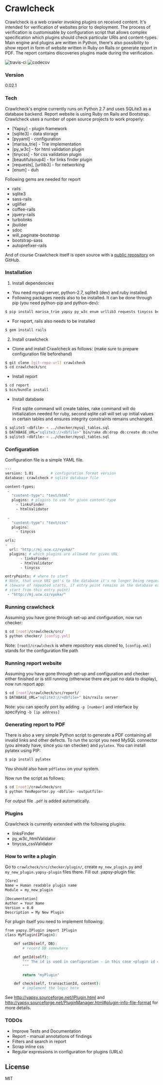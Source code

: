 # Crawlcheck

Crawlcheck is a web crawler invoking plugins on received content. It's intended for verification of websites prior to deployment. The process of verification is customisable by configuration script that allows complex specification which plugins should check particular URIs and content-types. Main engine and plugins are written in Python, there's also possibility to show report in form of website written in Ruby on Rails or generate report in PDF. The report contains discoveries plugins made during the verification.

![travis-ci](https://api.travis-ci.org/eghuro/crawlcheck.svg?branch=QA) ![codecov](https://img.shields.io/codecov/c/github/eghuro/crawlcheck/QA.svg)

### Version
0.02.1

### Tech

Crawlcheck's engine currently runs on Python 2.7 and uses SQLite3 as a database backend. Report website is using Ruby on Rails and Bootstrap.
Crawlcheck uses a number of open source projects to work properly:
* [Yapsy] - plugin framework
* [sqlite3] - data storage
* [pyyaml] - configuration 
* [marisa_trie] - Trie implementation
* [py_w3c] - for html validation plugin
* [tinycss] - for css validation plugin
* [beautifulsoup4] - for links finder plugin
* [requests], [urllib3] - for networking
* [enum] - duh

Following gems are needed for report
* rails
* sqlite3
* sass-rails
* uglifier
* coffee-rails
* jquery-rails
* turbolinks
* jbuilder
* sdoc
* will_paginate-bootstrap
* bootstrap-sass
* autoprefixer-rails


And of course Crawlcheck itself is open source with a [public repository](https://github.com/eghuro/crawlcheck) on GitHub.

### Installation

1) Install dependencies
* You need mysql-server, python-2.7, sqlite3 (dev) and ruby installed.
* Following packages needs also to be installed. It can be done through pip (you need python-pip and python-dev):
```sh
$ pip install marisa_trie yapsy py_w3c enum urllib3 requests tinycss beautifulsoup4 pyyaml
```
* For report, rails also needs to be installed
```sh
$ gem install rails
```
2) Install crawlcheck
* Clone and install Crawlcheck as follows: (make sure to prepare configuration file beforehand)
```sh
$ git clone [git-repo-url] crawlcheck
$ cd crawlcheck/src
```
* Install report
```sh
$ cd report
$ bin/bundle install
```
* Install database

  First sqlite command will create tables, rake command will do initialization needed for ruby, second sqlite call will set up initial values in certain tables and ensures integrity constraints remains unchanged.
```sh
$ sqlite3 <dbfile> < ../checker/mysql_tables.sql
$ DATABASE_URL="sqlite3://<dbfile>" bin/rake db:drop db:create db:schema:load
$ sqlite3 <dbfile> < ../checker/mysql_tables.sql
```

### Configuration
Configuration file is a simple YAML file.
```sh
---
version: 1.01        # configuration format version
database: crawlcheck # sqlite database file

content-types:
 -
   "content-type": "text/html"
   plugins: # plugins to use for given content-type
     - linksFinder
     - htmlValidator
     
 -
   "content-type": "text/css"
   plugins:
     - tinycss

urls:
-
  url: "http://mj.ucw.cz/vyuka/"
  plugins: # which plugins are allowed for given URL
       - linksFinder
       - htmlValidator
       - tinycss

entryPoints: # where to start
# Note, that once URI get's to the database it's no longer being requested 
# (beware of repeated starts, if entry point remains in the database execution won't 
# start from this entry point)
 - "http://mj.ucw.cz/vyuka/"
```

### Running crawlcheck
Assuming you have gone through set-up and configuration, now run checker:
```sh
$ cd [root]/crawlcheck/src/
$ python checker/ [config.yml]
```
Note: ```[root]/crawlcheck``` is where repository was cloned to, ```[config.xml]``` stands for the configuration file path

### Running report website
Assuming you have gone through set-up and configuration and checker either finished or is still running (otherwise there are just no data to display), now run report app:
```sh
$ cd [root]/crawlcheck/src/report/
$ DATABASE_URL="sqlite3://<dbfile>" bin/rails server
```
Note: you can specify port by adding ```-p [number]``` and interface by specifying ```-b [ip address]```

### Generating report to PDF
There is also a very simple Python script to generate a PDF containing all invalid links and other defects.
To run the script you need MySQL connector (you already have, since you ran checker) and ``pylatex``.
You can install pylatex using PIP:
```sh
$ pip install pylatex
```
You should also have ```pdflatex``` on your system.

Now run the script as follows:
```sh
$ cd [root]/crawlcheck/src
$ python TexReporter.py <dbfile> <outputfile>
```
For output file ``.pdf`` is added automatically.


### Plugins

Crawlcheck is currently extended with the following plugins:

* linksFinder
* py_w3c_htmlValidator
* tinycss_cssValidator

### How to write a plugin

Go to ``crawlcheck/src/checker/plugin/``, create ``my_new_plugin.py`` and ``my_new_plugin.yapsy-plugin`` files there.
Fill out .yapsy-plugin file:
```sh
[Core]
Name = Human readable plugin name
Module = my_new_plugin

[Documentation]
Author = Your Name
Version = 0.0
Description = My New Plugin
```

For plugin itself you need to implement following:
```sh
from yapsy.IPlugin import IPlugin
class MyPlugin(IPlugin):

    def setDb(self, DB):
        # record DB somewhere

    def getId(self):
        """ The id is used in configuration - in this case <plugin id = "myPlugin"/>
        """

        return "myPlugin"

    def check(self, transactionId, content):
        # implement the logic here
```

See http://yapsy.sourceforge.net/IPlugin.html and http://yapsy.sourceforge.net/PluginManager.html#plugin-info-file-format for more details.

### TODOs

 - Improve Tests and Documentation
 - Report - manual annotations of findings
 - Filters and search in report
 - Scrap inline css
 - Regular expressions in configuration for plugins (URLs)

License
----

MIT
